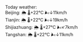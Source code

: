 Today weather:  
Beijing: 🌦   🌡️+22°C 🌬️↓11km/h  
Tianjin: 🌦   🌡️+22°C 🌬️↓19km/h  
Shijiazhuang: 🌦   🌡️+27°C 🌬️↙7km/h  
Tangshan: 🌦   🌡️+22°C 🌬️↓11km/h  
